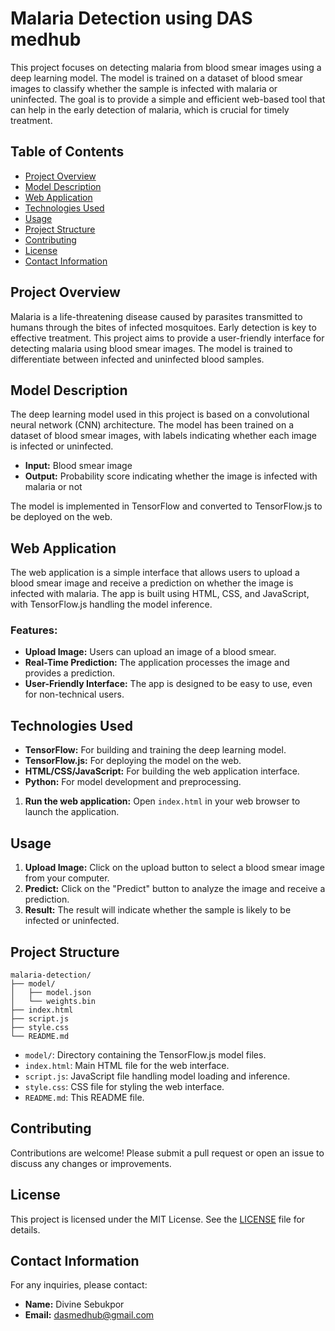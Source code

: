 # Malaria Detection using DAS medhub

This project focuses on detecting malaria from blood smear images using a deep learning model. The model is trained on a dataset of blood smear images to classify whether the sample is infected with malaria or uninfected. The goal is to provide a simple and efficient web-based tool that can help in the early detection of malaria, which is crucial for timely treatment.

## Table of Contents
- [Project Overview](#project-overview)
- [Model Description](#model-description)
- [Web Application](#web-application)
- [Technologies Used](#technologies-used)
- [Usage](#usage)
- [Project Structure](#project-structure)
- [Contributing](#contributing)
- [License](#license)
- [Contact Information](#contact-information)

## Project Overview

Malaria is a life-threatening disease caused by parasites transmitted to humans through the bites of infected mosquitoes. Early detection is key to effective treatment. This project aims to provide a user-friendly interface for detecting malaria using blood smear images. The model is trained to differentiate between infected and uninfected blood samples.

## Model Description

The deep learning model used in this project is based on a convolutional neural network (CNN) architecture. The model has been trained on a dataset of blood smear images, with labels indicating whether each image is infected or uninfected.

- **Input:** Blood smear image
- **Output:** Probability score indicating whether the image is infected with malaria or not

The model is implemented in TensorFlow and converted to TensorFlow.js to be deployed on the web.

## Web Application

The web application is a simple interface that allows users to upload a blood smear image and receive a prediction on whether the image is infected with malaria. The app is built using HTML, CSS, and JavaScript, with TensorFlow.js handling the model inference.

### Features:
- **Upload Image:** Users can upload an image of a blood smear.
- **Real-Time Prediction:** The application processes the image and provides a prediction.
- **User-Friendly Interface:** The app is designed to be easy to use, even for non-technical users.

## Technologies Used

- **TensorFlow:** For building and training the deep learning model.
- **TensorFlow.js:** For deploying the model on the web.
- **HTML/CSS/JavaScript:** For building the web application interface.
- **Python:** For model development and preprocessing.

  
1. **Run the web application:**
   Open `index.html` in your web browser to launch the application.

## Usage

1. **Upload Image:** Click on the upload button to select a blood smear image from your computer.
2. **Predict:** Click on the "Predict" button to analyze the image and receive a prediction.
3. **Result:** The result will indicate whether the sample is likely to be infected or uninfected.

## Project Structure

```
malaria-detection/
├── model/
│   ├── model.json
│   └── weights.bin
├── index.html
├── script.js
├── style.css
└── README.md
```

- `model/`: Directory containing the TensorFlow.js model files.
- `index.html`: Main HTML file for the web interface.
- `script.js`: JavaScript file handling model loading and inference.
- `style.css`: CSS file for styling the web interface.
- `README.md`: This README file.

## Contributing

Contributions are welcome! Please submit a pull request or open an issue to discuss any changes or improvements.

## License

This project is licensed under the MIT License. See the [LICENSE](LINCENSE) file for details.

## Contact Information

For any inquiries, please contact:

- **Name:** Divine Sebukpor
- **Email:** dasmedhub@gmail.com

